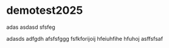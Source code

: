 # demotest2025

adas
asdasd
sfsfeg

adasds
adfgdh
afsfsfggg
fsfkforijoij
hfeiuhfihe
hfuhoj
asffsfsaf
